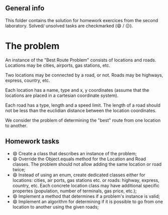 ## General info
This folder contains the solution for homework exercices from the second laboratory. Solved/ unsolved tasks are checkmarked (:smile: / :confused:).

# The problem
An instance of the "Best Route Problem" consists of locations and roads. Locations may be cities, airports, gas stations, etc.

Two locations may be connected by a road, or not. Roads may be highways, express, country, etc.

Each location has a name, type and x, y coordinates (assume that the locations are placed in a cartesian coordinate system).

Each road has a type, length and a speed limit. The length of a road should not be less than the euclidian distance between the location coordinates.

We consider the problem of determining the "best" route from one location to another.

## Homework tasks
* :smile: Create a class that describes an instance of the problem;
* :smile: Override the Object.equals method for the Location and Road classes. The problem should not allow adding the same location or road twice;
* :smile: Instead of using an enum, create dedicated classes either for locations: cities, air ports, gas stations etc. or roads: highway, express, country, etc. Each concrete location class may have additional specific propertes (population, number of terminals, gas price, etc.);
* :smile: Implement a method that determines if a problem's instance is valid;
* :smile: Implement an algorithm for determining if it is possible to go from one location to another using the given roads;


